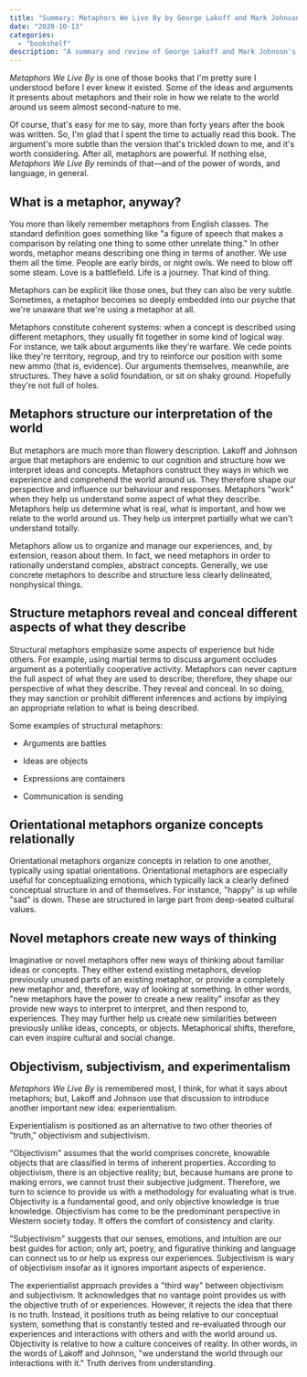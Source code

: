 ```yaml
---
title: "Summary: Metaphors We Live By by George Lakoff and Mark Johnson"
date: "2020-10-13"
categories:
  - "bookshelf"
description: "A summary and review of George Lakoff and Mark Johnson's _Metaphors We Live By_."
---
```


_Metaphors We Live By_ is one of those books that I'm pretty sure I understood before I ever knew it existed. Some of the ideas and arguments it presents about metaphors and their role in how we relate to the world around us seem almost second-nature to me.

Of course, that's easy for me to say, more than forty years after the book was written. So, I'm glad that I spent the time to actually read this book. The argument's more subtle than the version that's trickled down to me, and it's worth considering. After all, metaphors are powerful. If nothing else, _Metaphors We Live By_ reminds of that—and of the power of words, and language, in general.

## What is a metaphor, anyway?

You more than likely remember metaphors from English classes. The standard definition goes something like "a figure of speech that makes a comparison by relating one thing to some other unrelate thing." In other words, metaphor means describing one thing in terms of another. We use them all the time. People are early birds, or night owls. We need to blow off some steam. Love is a battlefield. Life is a journey. That kind of thing.

Metaphors can be explicit like those ones, but they can also be very subtle. Sometimes, a metaphor becomes so deeply embedded into our psyche that we're unaware that we're using a metaphor at all.

Metaphors constitute coherent systems: when a concept is described using different metaphors, they usually fit together in some kind of logical way. For instance, we talk about arguments like they're warfare. We cede points like they're territory, regroup, and try to reinforce our position with some new ammo (that is, evidence). Our arguments themselves, meanwhile, are structures. They have a solid foundation, or sit on shaky ground. Hopefully they're not full of holes.

## Metaphors structure our interpretation of the world

But metaphors are much more than flowery description. Lakoff and Johnson argue that metaphors are endemic to our cognition and structure how we interpret ideas and concepts. Metaphors construct they ways in which we experience and comprehend the world around us. They therefore shape our perspective and influence our behaviour and responses. Metaphors "work" when they help us understand some aspect of what they describe. Metaphors help us determine what is real, what is important, and how we relate to the world around us. They help us interpret partially what we can't understand totally.

Metaphors allow us to organize and manage our experiences, and, by extension, reason about them. In fact, we need metaphors in order to rationally understand complex, abstract concepts. Generally, we use concrete metaphors to describe and structure less clearly delineated, nonphysical things.

## Structure metaphors reveal and conceal different aspects of what they describe

Structural metaphors emphasize some aspects of experience but hide others. For example, using martial terms to discuss argument occludes argument as a potentially cooperative activity. Metaphors can never capture the full aspect of what they are used to describe; therefore, they shape our perspective of what they describe. They reveal and conceal. In so doing, they may sanction or prohibit different inferences and actions by implying an appropriate relation to what is being described.

Some examples of structural metaphors:

- Arguments are battles

- Ideas are objects

- Expressions are containers

- Communication is sending


## Orientational metaphors organize concepts relationally

Orientational metaphors organize concepts in relation to one another, typically using spatial orientations. Orientational metaphors are especially useful for conceptualizing emotions, which typically lack a clearly defined conceptual structure in and of themselves. For instance, "happy" is up while "sad" is down. These are structured in large part from deep-seated cultural values.

## Novel metaphors create new ways of thinking

Imaginative or novel metaphors offer new ways of thinking about familiar ideas or concepts. They either extend existing metaphors, develop previously unused parts of an existing metaphor, or provide a completely new metaphor and, therefore, way of looking at something. In other words, "new metaphors have the power to create a new reality" insofar as they provide new ways to interpret to interpret, and then respond to, experiences. They may further help us create new similarities between previously unlike ideas, concepts, or objects. Metaphorical shifts, therefore, can even inspire cultural and social change.

## Objectivism, subjectivism, and experimentalism

_Metaphors We Live By_ is remembered most, I think, for what it says about metaphors; but, Lakoff and Johnson use that discussion to introduce another important new idea: experientialism.

Experientialism is positioned as an alternative to two other theories of "truth," objectivism and subjectivism.

"Objectivism" assumes that the world comprises concrete, knowable objects that are classified in terms of inherent properties. According to objectivism, there is an objective reality; but, because humans are prone to making errors, we cannot trust their subjective judgment. Therefore, we turn to science to provide us with a methodology for evaluating what is true. Objectivity is a fundamental good, and only objective knowledge is true knowledge. Objectivism has come to be the predominant perspective in Western society today. It offers the comfort of consistency and clarity.

"Subjectivism" suggests that our senses, emotions, and intuition are our best guides for action; only art, poetry, and figurative thinking and language can connect us to or help us express our experiences. Subjectivism is wary of objectivism insofar as it ignores important aspects of experience.

The experientialist approach provides a "third way" between objectivism and subjectivism. It acknowledges that no vantage point provides us with the objective truth of or experiences. However, it rejects the idea that there is no truth. Instead, it positions truth as being relative to our conceptual system, something that is constantly tested and re-evaluated through our experiences and interactions with others and with the world around us. Objectivity is relative to how a culture conceives of reality. In other words, in the words of Lakoff and Johnson, "we understand the world through our interactions with it." Truth derives from understanding.
